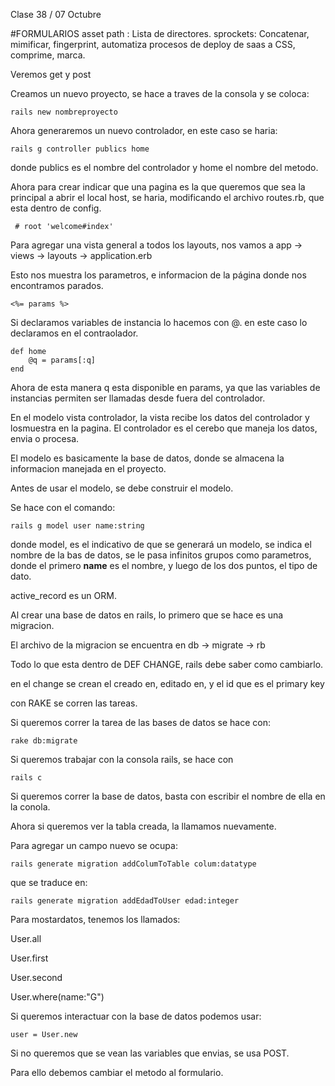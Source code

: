 Clase 38 / 07 Octubre

#FORMULARIOS
asset path : Lista de directores.
sprockets: Concatenar, mimificar, fingerprint, automatiza procesos de deploy de saas a CSS, comprime, marca.

Veremos get y post

Creamos un nuevo proyecto, se hace a traves de la consola y se coloca:

	rails new nombreproyecto

Ahora generaremos un nuevo controlador, en este caso se haria:

	rails g controller publics home

donde publics es el nombre del controlador y home el nombre del metodo.

Ahora para crear indicar que una pagina es la que queremos que sea la principal a abrir el local host, se haria, modificando el archivo routes.rb, que esta dentro de config.

	 # root 'welcome#index'

Para agregar una vista general a todos los layouts, nos vamos a app -> views -> layouts -> application.erb

Esto nos muestra los parametros, e informacion de la página donde nos encontramos parados.

	<%= params %>

Si declaramos variables de instancia lo hacemos con @. en este caso lo declaramos en el contraolador.

	def home
		@q = params[:q]
	end

Ahora de esta manera q esta disponible en params, ya que las variables de instancias permiten ser llamadas desde fuera del controlador. 


En el modelo vista controlador, la vista recibe los datos del controlador y losmuestra en la pagina. El controlador es el cerebo que maneja los datos, envia o procesa.

El modelo es basicamente la base de datos, donde se almacena la informacion manejada en el proyecto.

Antes de usar el modelo, se debe construir el modelo.

Se hace con el comando:

	rails g model user name:string

donde model, es el indicativo de que se generará un modelo, se indica el nombre de la bas de datos, se le pasa infinitos grupos como parametros, donde el primero **name** es el nombre, y luego de los dos puntos, el tipo de dato.

active_record es un ORM.

Al crear una base de datos en rails, lo primero que se hace es una migracion.

El archivo de la migracion se encuentra en db -> migrate -> rb

Todo lo que esta dentro de DEF CHANGE, rails debe saber como cambiarlo.

en el change se crean el creado en, editado en, y el id que es el primary key

con RAKE se corren las tareas.

Si queremos correr la tarea de las bases de datos se hace con:

	rake db:migrate


Si queremos trabajar con la consola rails, se hace con

	rails c

Si queremos correr la base de datos, basta con escribir el nombre de ella en la conola.

Ahora si queremos ver la tabla creada, la llamamos nuevamente.

Para agregar un campo nuevo se ocupa:

	rails generate migration addColumToTable colum:datatype

que se traduce en:

	rails generate migration addEdadToUser edad:integer

Para mostardatos, tenemos los llamados:

User.all

User.first

User.second

User.where(name:"G")


Si queremos interactuar con la base de datos podemos usar:

	user = User.new



Si no queremos que se vean las variables que envias, se usa POST.

Para ello debemos cambiar el metodo al formulario.

